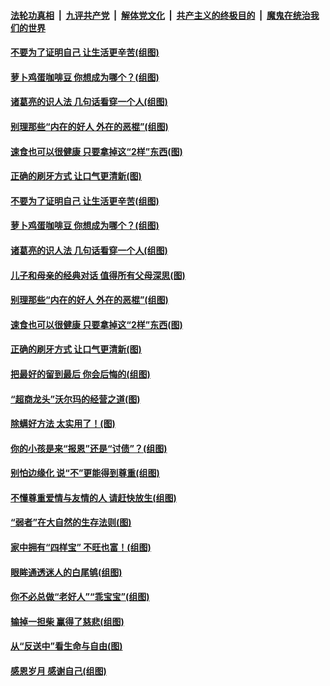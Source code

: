 ####  [法轮功真相](../../../../basic/blob/master/README.md?t=09041752) &nbsp;|&nbsp; [九评共产党](../../../../9ping.md/blob/master/README.md?t=09041752) &nbsp;|&nbsp; [解体党文化](../../../../jtdwh.md/blob/master/README.md?t=09041752)  &nbsp;|&nbsp; [共产主义的终极目的](../../../../gczydzjmd.md/blob/master/README.md?t=09041752) &nbsp;|&nbsp; [魔鬼在统治我们的世界](../../../../mgztzwmdsj.md/blob/master/README.md?t=09041752) 

#### [不要为了证明自己 让生活更辛苦(组图)](../pages/p8/906055.md?t=09041752) 

#### [萝卜鸡蛋咖啡豆 你想成为哪个？(组图)](../pages/p8/905878.md?t=09041752) 

#### [诸葛亮的识人法 几句话看穿一个人(组图)](../pages/p8/906117.md?t=09041752) 

#### [别理那些“内在的好人 外在的恶棍”(组图)](../pages/p8/906036.md?t=09041752) 

#### [速食也可以很健康 只要拿掉这“2样”东西(图)](../pages/p8/906033.md?t=09041752) 

#### [正确的刷牙方式 让口气更清新(图)](../pages/p8/905419.md?t=09041752) 

#### [不要为了证明自己 让生活更辛苦(组图)](../pages/p8/906055.md?t=09041752) 

#### [萝卜鸡蛋咖啡豆 你想成为哪个？(组图)](../pages/p8/905878.md?t=09041752) 

#### [诸葛亮的识人法 几句话看穿一个人(组图)](../pages/p8/906117.md?t=09041752) 

#### [儿子和母亲的经典对话 值得所有父母深思(图)](../pages/p8/906077.md?t=09041752) 

#### [别理那些“内在的好人 外在的恶棍”(组图)](../pages/p8/906036.md?t=09041752) 

#### [速食也可以很健康 只要拿掉这“2样”东西(图)](../pages/p8/906033.md?t=09041752) 

#### [正确的刷牙方式 让口气更清新(图)](../pages/p8/905419.md?t=09041752) 

#### [把最好的留到最后 你会后悔的(组图)](../pages/p8/905413.md?t=09041752) 

#### [“超商龙头”沃尔玛的经营之道(图)](../pages/p8/905459.md?t=09041752) 

#### [除螨好方法 太实用了！(图)](../pages/p8/905793.md?t=09041752) 

#### [你的小孩是来“报恩”还是“讨债”？(组图)](../pages/p8/905242.md?t=09041752) 

#### [别怕边缘化 说“不”更能得到尊重(组图)](../pages/p8/905729.md?t=09041752) 

#### [不懂尊重爱情与友情的人 请赶快放生(组图)](../pages/p8/905758.md?t=09041752) 

#### [“弱者”在大自然的生存法则(图)](../pages/p8/905465.md?t=09041752) 

#### [家中拥有“四样宝” 不旺也富！(组图)](../pages/p8/905766.md?t=09041752) 

#### [眼眸通透迷人的白尾鸲(组图)](../pages/p8/905742.md?t=09041752) 

#### [你不必总做“老好人”“乖宝宝”(组图)](../pages/p8/905417.md?t=09041752) 

#### [输掉一担柴 赢得了慈悲(组图)](../pages/p8/905528.md?t=09041752) 

#### [从“反送中”看生命与自由(图)](../pages/p8/905218.md?t=09041752) 

#### [感恩岁月 感谢自己(组图)](../pages/p8/905639.md?t=09041752) 

